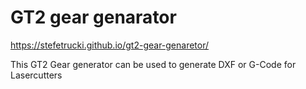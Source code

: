 # GT2 gear genarator

https://stefetrucki.github.io/gt2-gear-genaretor/


This GT2 Gear generator can be used to generate DXF or G-Code for Lasercutters
